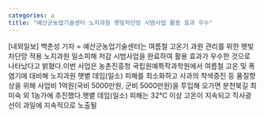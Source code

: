 ```yaml
---
categories: a
title: "예산군농업기술센터 노지과원 햇빛차단망 시범사업 활용 효과 우수"
---
```

[내외일보] 백춘성 기자 = 예산군농업기술센터는 여름철 고온기 과원 관리를 위한 햇빛차단망 적용 노지과원 일소피해 저감 시범사업을 완료하여 활용 효과가 우수한 것으로 나타났다고 밝혔다.이번 사업은 농촌진흥청 국립원예특작과학원에서 여름철 고온 및 폭염기에 대비해 노지과원 햇볕 데임(일소) 피해를 최소화하고 사과의 착색증진 등 품질향상을 위해 사업비 1억원(국비 5000만원, 군비 5000만원)을 투입해 오가면 분천북길 최미숙 외 1농가에 추진했다.햇볕 데임(일소) 피해는 32℃ 이상 고온이 지속되고 직사광선이 과일에 지속적으로 노출될